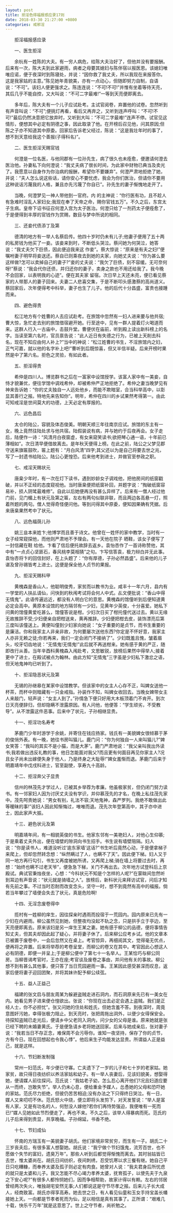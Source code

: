 ```yaml
---
layout: post
title: 拒淫色得福报感应录17则
date: 2018-03-30 21:27:00 +0800
categories: 戒邪淫
---
```


　　拒淫福报感应录
　　一、医生拒淫
　　余杭有一姓陈的大夫。有一穷人病危，给陈大夫治好了，但他并没有要报酬。后来有一次，陈大夫到此家避雨，病者之母要其媳妇与陈伴宿以报医恩。该媳妇唯唯应诺，便于夜深时到陈寝处，并说：“因你救了我丈夫，所以我现在来报答你。这是我家姑的主意。”陈见她年青貌美，亦有一点动心，但随即努力自制，自语说：“不可”。该妇人便更强求之。陈连连说：“不可!不可!”并惟有坐着等待天亮，其后几乎不能自控，又大叫说：“不可二字最难!”一等到天亮便即离去。
　　多年后，陈大夫有一个儿子应试赴考。主试官阅卷，弃置他的试卷。忽然听到有声音叫说：“不可”;便挑灯再看，看后又再弃之，又听到连声呼叫：“不可!不可!”最后仍然决意把它放弃时，又听到大叫：“不可二字最难!”连声不停。试官见这情形，便想其中必定有阴德之事，因此取录了他。在开榜后召见他，问其原因;但陈之子亦不知道其中原委。回家后告诉老父经过，陈说：“这是我壮年时的事了，想不到天意给我这个善报(子得科名)”。
　　二、医生拒淫天赐官钱
　　何澄是一位名医，与他同郡有一位孙先生，病了很久也未痊愈，便邀请何澄去医治他。孙妻私下向何澄说：“我丈夫病了很长时间，为此家中财物已典当及卖光了。我愿意以自身作为你治病的报酬，希望你不要嫌弃”。何澄严肃地拒绝了她，并说：“夫人怎么说这些话，请你安心不要忧虑，我会为你们医治，但请你不要用这种说话污蔑我的人格，兼且亦先污蔑了你自已”。孙先生的妻子惭愧地走开了。
　　当晚，何澄梦见一神人带他到一官府。内 的主神说：“你行医有功，且不趁人有急难时淫乱人家妇女;我现在奉了天帝之命，赐你官钱五万”。不久之后，东宫太子生病。皇帝下诏书征召何澄入宫为太子医治。何澄只给了一剂药太子便痊愈了，于是便得到丰厚的官钱作为赏赐，数目与梦中所说的相同。
　　三、还妾代债添丁及第
　　德清的地方有一举人名蔡启传。他四十岁时仍未有儿子;他妻子便用了五十两的私房钱为他买了一妾。该妾来到时，不断低头哭泣。蔡问她为何哭泣，她答说：“我丈夫欠下巨债，因此便迫我来这 作妾”。蔡大惊说：“原来是有夫之妇!”便嘱咐妻子明早将妾送还。蔡自已则乘夜去到她的夫家，向她丈夫说：“你为甚么要这样做?怎可以卖掉自己的妻子?”妾的丈夫说：“我欠了巨债，刻不容缓。无可奈何呀!”蔡说：“我会代你还债，并归还你的妻子，卖身之款也不用还给我了。我今晚不会回家，以表明我的心迹”。便在其夫家 留宿。次日早上天还未亮，便已看见蔡家的人带那人的妻子回来。夫妻二人悲喜交集，于是不断叩头感激蔡的高尚道义。蔡回家后，次年便得考中科举，妻子也生了儿子。他的后代十分昌盛，富贵也接踵而来。
　　四、避色得贵
　　松江地方有个姓曹的人去应试赴考。在旅馆中忽然有一妇人进来要与他共宿;曹大惊，急忙走去别的旅馆借宿避开她。行至途中，见有一群人提着灯火喝道而来。这群人行入一古庙中，击鼓升堂。曹便伏在庙前，听到殿上读出新科榜上的名字。当读至第六名时，官员禀告说：“此人近日有失德之行为，已被上天削去科名，现在不知应由何人补上?”当中的神说：“松江姓曹的书生，不淫旅馆内之妇，正气可嘉，就以他的名字补上吧!”曹听到后既惊喜，但又半信半疑。后来开榜时果然是中了第六名。拒色之灵验，有如此者。
　　五、拒淫得贵
　　希仲是四川人。博览群书之后在一富家中设馆授学。该富人家中有一美妾，自恃才貌兼优，便往学馆中调戏希仲，却被希仲严正地拒绝了。希仲之妻当晚梦见有神来告诉她：“你的丈夫独自一人远处他乡，而能不欺暗室，合当科举高中，以彰显其善行之报。特地先来告知你”。明年，希仲在四川的乡试果然考得第一。由此可知戒淫是世间莫大的功德，上天必定有厚报的。
　　六、远色昌后
　　太仓的陆公，容貌及体态俊美。明朝天顺三年往南京应试。旅馆的东主有一女，晚上竟然往陆处求与他共宿。陆假装说有病，并与她约于后夜再会。女子走后，陆便作一诗：“风清月白夜窗虚，有女来窥笑读书;欲把琴心通一语，十年前已薄相如”。次日清早便借故离去。是年秋天便得上榜。在此之前，陆公之父梦见郡守送来旗匾鼓吹，匾上题有：“月白风清”四字;其父还以为是自己将要去世之兆，写了一封遗书给陆公。陆公心更惶恐。后来他考到进士，并做官至参政之职。
　　七、戒淫天赐状元
　　唐臬少年时，有一次在灯下读书，遇到妙龄女子调戏他，把他房间的纸窗戳破，并以不正经的态度窥视他。当时唐臬便把纸窗补回，并题字说：“掏破纸窗容易补，损人阴骘最难修”。自此以后她便再没有甚么异样了。后来有一僧人经过他门前，见门楣上有状元及第之匾，左右有两句似联非联，而且两边各高悬一灯，照着所题的两句。僧人觉得奇怪便问他。等到问得其中原委，便知因果确有凭据。后来唐臬果然考中了状元。
　　八、远色福荫儿孙
　　姚三韭本来姓卞;他博学而且善于诗文。他曾在一姓怀的家中教学，当时有一女子经常窥探他，而他则严肃地不予理会。有一天他在院子 晒鞋，该女子便写了一封信藏在鞋 给他。卞看了信后便托故辞去返乡。袁怡杏作了一首诗称赞他，其中有“一点贞心坚匪石，春风桃李莫相猜”之句。卞写信答袁，极力辩白并无此事。袁怡杏将卞的回信封好，在上头题了：“你有厚德，子孙必然昌盛”。后来他的儿子谌及曾孙锡皆考上进士。这便是保全他人贞节的果报。
　　九、拒淫天赐科甲
　　黄槐森是香山人，他聪明俊秀，家贫而以教书为业。咸丰十一年六月，县内有一学堂的人扶乩请仙，问快到的秋闱考试将会何人中式。乩文便批说：“香山中得无情鬼”。此语传遍远近，都没有人明白它的意思。黄槐森的馆僮听到后便知道黄必定会高中。黄原本设馆的地方隔邻有一少妇，见黄年少英俊，十分喜爱。她私下问黄的馆僮黄爱吃甚么，馆僮答说是柑。少妇次日买了柑托僮代送过去。黄以无缘无故推辞不受;少妇便亲自把柑送来，黄再推辞。少妇便把柑去皮，装饰漂亮后第三度叫该僮送上。黄便叫僮到少妇家向她说：“女子重要的是贞节，而书生重要的是廉洁。你和我家主人非亲非故，为何要屡次送他东西?你定是不怀好意，我家主人亦非无赖之徒;你若再来，我们一定会闭门不接纳了”。少妇既羞且愧，皱着眉头，咬牙切齿地说：“无情鬼!无情鬼!”此后就不再送柑来。她有感于黄的严正，随即改行从善。当年辛酉科黄槐森入闱赴考，文思敏锐，放榜后果然中得举人;接着更中了进士，在殿试被点为翰林。由此方知“无情鬼”三字虽是少妇私下激忿之语，但天地鬼神均已听到了。
　　十、拒淫隐恶状元及第
　　无锡的孙继皋在某家中设馆教学。但该家中的女主人心存不正，叫婢女送他一杯茶，而杯中则暗藏有一只金戒指。孙装作不知，叫婢女收回去。当晚女婢带女主人来敲门，轻声说：“女主人到了。”孙情急下便只好用大木板顶着门不肯开。到次日天亮便辞归，但却隐瞒不泄露原因。有人问他，他便答：“学生顽劣，不受教导”。从不泄露这件恶事。后来中了状元，子孙相继显贵。
　　十一、拒淫功名寿考
　　茅鹿门少年时游学于余姚，并寄住在钱应扬家。钱氏有一美貌婢女很倾慕于茅的俊俏外表。有一晚，她往书房叫猫儿。鹿门问：“你为何独自一人来叫猫儿?”婢女笑答：“我叫的其实不是小猫，而是大茅”。鹿门严肃地说：“我父亲叫我出外读书;我若做出违反礼教的事，他日怎能面对我父?而且更有何面目再见你家主人?况且女子尚未出嫁便失身于他人，乃是终身之大耻辱!”婢女羞惭而退。茅鹿门后来于明嘉靖年中戊戌科进士，官至副使，享寿九十高龄。
　　十二、拒淫奔父子显贵
　　信州的林茂先才学过人，已被其乡举荐为孝廉。他虽极家贫，但仍闭门努力读书。有一邻家妇人因为讨厌丈夫没有学识，并仰慕茂先的才名，在晚上私往茂先家中。茂先呵责她说：“男女有别，礼法不容;天地鬼神，森严罗列。我绝不敢做出此等暧昧的事!”该妇人因此知惭悔过，唯唯而退。茂先次年登第高中，其子亦中进士，因此家声大振。
　　十三、避色状元及第
　　明嘉靖年间，有一相貌英俊的书生。他家东邻有一美艳妇人，对他心生仰慕;于是乘着丈夫外出，便在墙壁的隙洞向书生招手。书生说有墙壁阻隔。妇人说：“你是读书人，难道没听过‘逾东家墙’这话?”书生听后竟然心动，于是便拿梯子来爬上，但却忽然转念想：“纵然瞒过了人，也瞒不了天”。因此便下梯。妇人又于同一地方再行勾引，书生又再度被她所诱，又再爬上梯;骑在墙上将要过去时，再想：“始终也瞒不过老天爷”，便急急下梯，关门不再出去。次年地方试登科后上京殿试。典试官秉烛夜坐，心想：“今科状元不知是个怎样的人呢?”在蒙眬间忽然听到耳边有声音说：“状元就是骑墙之人”。放榜后，新科状元来拜访试官，问后才知有先前之事。不过当时忍耐而改变念头，坚守一时，想不到竟然有高中的福报。倘若当年攀过了墙便会失去了状元，真是危险啊!
　　十四、无淫念废卷得中
　　揽村有一姓柳的庠生，因往探亲时遇雨而投宿于一荒园内。园内原来已先有一少妇在内避雨。柳公虽然见到她，但整夜均没起不轨之念，只是拱手立于亭边，至天亮便即离去。原来该妇是另一庠生王某之妻。她有感于柳公的品德，便将事情告知丈夫，但其夫却因此起了疑心，并将妻子休了。后来柳公应考乡试。他的文章本已被置于废卷中，一会后忽然又在桌上。考官惊异，再细阅其文，觉得毫无优点，便再将之弃置。后来将举荐的考卷呈堂，而柳公的卷又在其中。考官因此心想这人必有阴德，即便一并呈上;于是柳公便中了第七十一名举人。王某恰巧与柳公同房。当柳晋谒考官时，王亦在座;考官谈及废卷之事由，并问他有关的事故。柳公想不到有甚么其他事，便只答了当日荒园避雨一事。王某因此感受甚深而叹息，返家后便将妻子迎回团聚，并将其妹许配予柳公续弦。
　　十五、益人正益己
　　福建的张文启与朋友周某为躲避盗贼走进石洞内，而石洞原来先已有一美女在内。她看见男子进来便仓惶欲出。张说：“你现在出去必定会遇上盗贼。我们是正经人士，你不必担忧”。张又问她的住处和姓氏，但她含羞不答。到夜深时，周竟意图奸污她，幸得张极力阻止。到天亮时，张把周拖出洞外，以便少女得保安全。待探知盗贼已走光后，便请乡中父老同入洞内，问少女的父母是谁。原来她就是张已经下聘的未婚妻黄氏。于是便急请乡老将她送回家。后来与她成亲后，张对妻子说：“我若当日不存正念，难保周不会污辱你。谁知一夜坚持，保存了你的贞节，方有今日。现在回想起也令我心悸”。他后来生子均能发达显贵。所谓益人正是益己，就是这样。
　　十六、节妇断发制强
　　常州一妇范氏，年少便已守寡。亡夫遗下了一岁的儿子和七十岁的老家姑。她家贫，故只得日夜纺织以养活家姑和幼子。有一举人丧妻后，见该妇貌美，想娶得她，便请媒人前往探问。范氏说：“我姑老子幼，怎么忍心离开他们?况且妇道应要从一而终，岂敢失节”。举人仍未心息，便给重金予媒人，怂恿她的父母和恐吓她的家姑。范氏尽力拒绝，但彼仍苦苦相迫;没有办法之下只得终日哭泣。有一日，媒人又来叨叨不休。范氏怒火中烧，便立即将头发剪下，对天发誓说：“举人是富有人家，又是有功名的人，何愁没人嫁他?若你们再恃势强迫，我便唯有一死而已!”媒人见她如此节烈便走了，再也不来。不久之后，该举人得暴病而死。范氏的儿子后来得到贵显，共享晚福。子孙绵延，书香不绝。
　　十七、节妇成仙
　　怀南的方瑞玉有一美貌妻子胡氏。他们家境非常贫穷，而生有一子。胡氏二十三岁丧夫后，有很多富人想娶她。胡氏说：“我宁做个节妇饿鬼，流芳百世，也不愿做个失节的富妇，遗臭万年”。那些人听到后都觉得惭愧而离去。其时翁姑皆已去世，惟太婆尚在。胡氏日间纺织，夜间刺绣，忍受饥寒以求三餐有继。她自己平日只吃糟糠，而奉养太婆及孤子则必定有肉食。她曾对人说：“我夫君身后所忧虑的就只是太婆和儿子。我又怎能不尽心竭力孝养太婆，抚育孤子，以使先夫于九泉之下安心呢?”有很多人都怜悯她们，因而争相帮助，故家计得以有赖。左右的邻居曾经两次失火，唯独胡宅安然无事;人们都说这是守节尽孝之报。后来儿子长大成人，经商致富。胡氏亦得享高寿。她去世之日，有人看见仙童和玉女手持宝盖长幡接她上天。一向都是节孝者死而为仙，足以相信是真有其事了。正所谓：“艰难几十载，快乐千万年”就是这意思了。世上之守节者，尚祈勉之。
